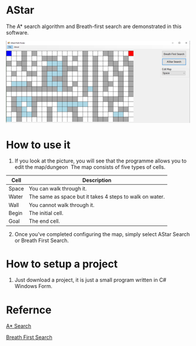 # AStar

The A* search algorithm and Breath-first search are demonstrated in this software.

![Image Image](https://github.com/KDevZilla/Resource/blob/main/AStar_Screen_01.png)




# How to use it
1. If you look at the picture, you will see that the programme allows you to edit the map/dungeon 
The map consists of five types of cells.


| Cell  | Description                                              |
|-------|----------------------------------------------------------|
| Space | You can walk through it.                                 |
| Water | The same as space but it takes 4 steps to walk on water. |
| Wall  | You cannot walk through it.                              |
| Begin | The initial cell.                                        |
| Goal  | The end cell.                                            |


2. Once you've completed configuring the map, simply select AStar Search or Breath First Search.

 


# How to setup a project
1. Just download a project, it is just a small program written in C# Windows Form.

# Refernce 
[A* Search](https://en.wikipedia.org/wiki/A*_search_algorithm)

[Breath First Search](https://en.wikipedia.org/wiki/Breadth-first_search)

